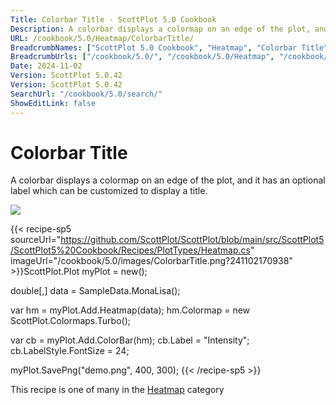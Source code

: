 ```yaml
---
Title: Colorbar Title - ScottPlot 5.0 Cookbook
Description: A colorbar displays a colormap on an edge of the plot, and it has an optional label which can be customized to display a title.
URL: /cookbook/5.0/Heatmap/ColorbarTitle/
BreadcrumbNames: ["ScottPlot 5.0 Cookbook", "Heatmap", "Colorbar Title"]
BreadcrumbUrls: ["/cookbook/5.0/", "/cookbook/5.0/Heatmap", "/cookbook/5.0/Heatmap/ColorbarTitle"]
Date: 2024-11-02
Version: ScottPlot 5.0.42
Version: ScottPlot 5.0.42
SearchUrl: "/cookbook/5.0/search/"
ShowEditLink: false
---
```



<div class='d-flex align-items-center mt-5'>
<h1 class='me-2 text-dark my-0 border-0'>Colorbar Title</h1>
</div>

A colorbar displays a colormap on an edge of the plot, and it has an optional label which can be customized to display a title.

[![](/cookbook/5.0/images/ColorbarTitle.png?241102170938)](/cookbook/5.0/images/ColorbarTitle.png?241102170938)

{{< recipe-sp5 sourceUrl="https://github.com/ScottPlot/ScottPlot/blob/main/src/ScottPlot5/ScottPlot5%20Cookbook/Recipes/PlotTypes/Heatmap.cs" imageUrl="/cookbook/5.0/images/ColorbarTitle.png?241102170938" >}}ScottPlot.Plot myPlot = new();

double[,] data = SampleData.MonaLisa();

var hm = myPlot.Add.Heatmap(data);
hm.Colormap = new ScottPlot.Colormaps.Turbo();

var cb = myPlot.Add.ColorBar(hm);
cb.Label = "Intensity";
cb.LabelStyle.FontSize = 24;

myPlot.SavePng("demo.png", 400, 300);
{{< /recipe-sp5 >}}

<div class='my-5 text-center'>This recipe is one of many in the <a href='/cookbook/5.0/Heatmap'>Heatmap</a> category</div>


